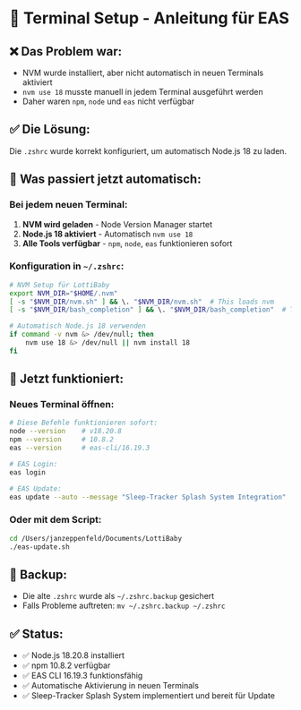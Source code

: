 # 🚀 Terminal Setup - Anleitung für EAS

## ❌ Das Problem war:
- NVM wurde installiert, aber nicht automatisch in neuen Terminals aktiviert
- `nvm use 18` musste manuell in jedem Terminal ausgeführt werden
- Daher waren `npm`, `node` und `eas` nicht verfügbar

## ✅ Die Lösung:
Die `.zshrc` wurde korrekt konfiguriert, um automatisch Node.js 18 zu laden.

## 🔧 Was passiert jetzt automatisch:

### Bei jedem neuen Terminal:
1. **NVM wird geladen** - Node Version Manager startet
2. **Node.js 18 aktiviert** - Automatisch `nvm use 18`
3. **Alle Tools verfügbar** - `npm`, `node`, `eas` funktionieren sofort

### Konfiguration in `~/.zshrc`:
```bash
# NVM Setup für LottiBaby
export NVM_DIR="$HOME/.nvm"
[ -s "$NVM_DIR/nvm.sh" ] && \. "$NVM_DIR/nvm.sh"  # This loads nvm
[ -s "$NVM_DIR/bash_completion" ] && \. "$NVM_DIR/bash_completion"  # This loads nvm bash_completion

# Automatisch Node.js 18 verwenden
if command -v nvm &> /dev/null; then
    nvm use 18 &> /dev/null || nvm install 18
fi
```

## 🎯 Jetzt funktioniert:

### Neues Terminal öffnen:
```bash
# Diese Befehle funktionieren sofort:
node --version    # v18.20.8
npm --version     # 10.8.2  
eas --version     # eas-cli/16.19.3

# EAS Login:
eas login

# EAS Update:
eas update --auto --message "Sleep-Tracker Splash System Integration"
```

### Oder mit dem Script:
```bash
cd /Users/janzeppenfeld/Documents/LottiBaby
./eas-update.sh
```

## 🔄 Backup:
- Die alte `.zshrc` wurde als `~/.zshrc.backup` gesichert
- Falls Probleme auftreten: `mv ~/.zshrc.backup ~/.zshrc`

## ✅ Status:
- ✅ Node.js 18.20.8 installiert
- ✅ npm 10.8.2 verfügbar  
- ✅ EAS CLI 16.19.3 funktionsfähig
- ✅ Automatische Aktivierung in neuen Terminals
- ✅ Sleep-Tracker Splash System implementiert und bereit für Update

